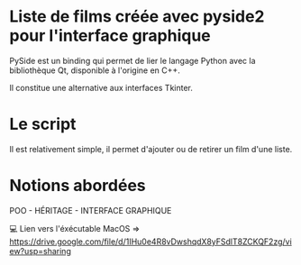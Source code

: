 # Liste de films créée avec pyside2 pour l'interface graphique

PySide est un binding qui permet de lier le langage Python avec la bibliothèque Qt, disponible à l'origine en C++.

Il constitue une alternative aux interfaces Tkinter.

# Le script

Il est relativement simple, il permet d'ajouter ou de retirer un film d'une liste. 

# Notions abordées

POO - HÉRITAGE - INTERFACE GRAPHIQUE

💻 Lien vers l'éxécutable MacOS => https://drive.google.com/file/d/1IHu0e4R8vDwshqdX8yFSdlT8ZCKQF2zg/view?usp=sharing

